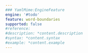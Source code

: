 ```yaml
---
### YamlMime:EngineFeature
engine: '#todo'
feature: word-boundaries
supported: false
#reference: 
#description: *content.description
#syntax: *content.syntax
#example: *content.example
---
```


